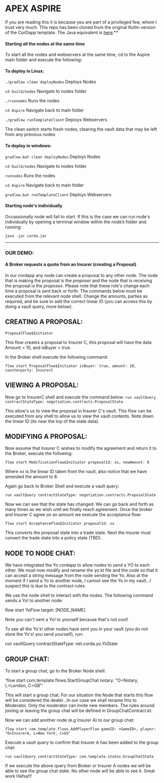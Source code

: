 # **APEX ASPIRE**

If you are reading this it is because you are part of a privileged few, whom I trust very much.  This repo has been cloned from the original Kotlin version of the CorDapp template. The Java equivalent is
[here](https://github.com/corda/cordapp-template-java/).**

#### Starting all the nodes at the same time

To start all the nodes and webservers at the same time, cd to the Aspire main folder and execute the following:

#### To deploy in Linux:

```./gradlew clean deployNodes``` Deploys Nodes

```cd build/nodes``` Navigate to nodes folder

```./runnodes``` Runs the nodes

```cd Aspire``` Navigate back to main folder

```./gradlew runTemplateClient``` Deploys Webservers

The clean switch starts fresh nodes, clearing the vault data that may be left from any previous nodes

#### To deploy in windows:

```gradlew.bat clean deployNodes``` Deploys Nodes

```cd build/nodes``` Navigate to nodes folder

```runnodes``` Runs the nodes

```cd Aspire``` Navigate back to main folder

```gradlew.bat runTemplateClient``` Deploys Webservers


#### Starting node's individually

Occassionally node will fail to start.  If this is the case we can run node's individually by opening a terminal window within the node’s folder and running:

```java -jar corda.jar```

--------------------------------------------------------------------------------------------------------------------------------------------------------------------------------------------
### OUR DEMO:

#### A Broker requests a quote from an Insurer (creating a Proposal) 

In our cordapp any node can create a proposal to any other node.  The node that is making the proposal is the _proposer_ and the node that is receiving the proposal is the _proposee_.  Please note that these role's change each time a proposal is sent back or forth.  The commands below must be executed from the relevant node shell.  Change the amounts, parties as required, and be sure to add the correct linear ID (you can access this by doing a vault query, more below).

## CREATING A PROPOSAL:

``ProposalFlow$Initiator``

This flow creates a proposal to Insurer C, this proposal will have the data Amount = 10, and isBuyer = true.

In the Broker shell execute the following command:

```flow start ProposalFlow$Initiator isBuyer: true, amount: 10, counterparty: InsurerC```


## VIEWING A PROPOSAL:

Now go to InsurerC shell and execute the command below:
```run vaultQuery contractStateType: negotiation.contracts.ProposalState```


This allow's us to view the proposal in Insurer C's vault.  This flow can be executed from any shell to allow us to view the vault contents.  Note down the linear ID (its near the top of the state data).

## MODIFYING A PROPOSAL:

Now assume that Insurer C wishes to modify the agreement and return it to the Broker, execute the following:

```flow start ModificationFlow$Initiator proposalId: xx, newAmount: 8```

Where xx is the linear ID taken from the vault, also notice that we have amended the amount to 8.

Again go back to Broker Shell and execute a vault query:

```run vaultQuery contractStateType: negotiation.contracts.ProposalState```

Now we can see that the state has changed.  We can go back and forth as many times as we wish until we finally reach agreement.  Once the broker and Insurer C agree on an amount we execute the acceptance flow:

```flow start AcceptanceFlow$Initiator proposalId: xx```

This converts the proposal state into a trade state.  Next the insurer must convert the trade state into a policy state (TBD).

## NODE TO NODE CHAT:

We have integrated the Yo cordapp to allow nodes to send a YO to each other.  We must now modify and rename the yo.kt file and the code so that it can accept a string message from the node sending the Yo.  Also at the moment if I send a Yo to another node, I cannot see the Yo in my vault...I suspect this is due to the contract rules.

We use the node shell to interact with the nodes. The following command sends a Yo! to another node:

flow start YoFlow target: [NODE_NAME]

Note you can't sent a Yo! to yourself because that's not cool!

To see all the Yo's! other nodes have sent you in your vault (you do not store the Yo's! you send yourself), run:

run vaultQuery contractStateType: net.corda.yo.YoState

## GROUP CHAT:

To start a group chat, go to the Broker Node shell:

'flow start com.template.flows.StartGroupChat notary: "O=Notary, L=London, C=GB"'

This will start a group chat.  For our situation the Node that starts this flow will be considered the dealer...In our case we shall rename this to Moderator.  Only the moderator can invite new members.  The rules around joining or leaving the group chat will be defined in GroupChatContract.kt.

Now we can add another node (e.g Insurer A) to our group chat:

`flow start com.template.flows.AddPlayerFlow gameID: <GameID>, player: "O=InsurerA, L=New York, C=US"`

Execute a vault query to confirm that Insurer A has been added to the group chat:

`run vaultQuery contractStateType: com.template.states.GroupChatState`

If we execute the above query from Broker or Insurer A nodes we will be able to see the group chat state.  No other node will be able to see it.  Great work Hafsa!!!
